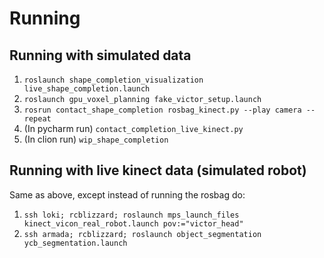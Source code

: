 # Running
## Running with simulated data
1. `roslaunch shape_completion_visualization live_shape_completion.launch`
2. `roslaunch gpu_voxel_planning fake_victor_setup.launch`
3. `rosrun contact_shape_completion rosbag_kinect.py --play camera --repeat`
4. (In pycharm run) `contact_completion_live_kinect.py`
5. (In clion run) `wip_shape_completion`

## Running with live kinect data (simulated robot)
Same as above, except instead of running the rosbag do:
1. `ssh loki; rcblizzard; roslaunch mps_launch_files kinect_vicon_real_robot.launch pov:="victor_head"`
2. `ssh armada; rcblizzard; roslaunch object_segmentation ycb_segmentation.launch`
